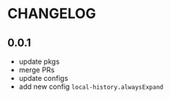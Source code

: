 # CHANGELOG

## 0.0.1

* update pkgs
* merge PRs
* update configs
* add new config `local-history.alwaysExpand`
